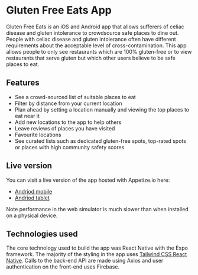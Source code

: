 # Gluten Free Eats App
Gluten Free Eats is an iOS and Android app that allows sufferers of celiac disease and gluten intolerance to crowdsource safe places to dine out. People with celiac disease and gluten intolerance often have different requirements about the acceptable level of cross-contamination. This app allows people to only see restaurants which are 100% gluten-free or to view restaurants that serve gluten but which other users believe to be safe places to eat. 

## Features
 - See a crowd-sourced list of suitable places to eat
 - Filter by distance from your current location
 - Plan ahead by setting a location manually and viewing the top places to eat near it
 - Add new locations to the app to help others
 - Leave reviews of places you have visited
 - Favourite locations
 - See curated lists such as dedicated gluten-free spots, top-rated spots or places with high community safety scores

## Live version
You can visit a live version of the app hosted with Appetize.io here:

 - [Andriod mobile](https://appetize.io/app/k3q5agtmjjru5b7y5t34lgla6e?device=pixel4xl&osVersion=12.0&scale=75) 
 - [Andriod tablet](https://appetize.io/app/k3q5agtmjjru5b7y5t34lgla6e?device=galaxytabs7&osVersion=12.0&scale=75)

Note performance in the web simulator is much slower than when installed on a physical device.

## Technologies used
The core technology used to build the app was React Native with the Expo framework. The majority of the styling in the app uses [Tailwind CSS React Native](https://tailwindcss-react-native.vercel.app/).  Calls to the back-end API are made using Axios and user authentication on the front-end uses Firebase. 
